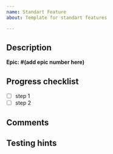 ```yaml
---
name: Standart Feature
about: Template for standart features

---
```


## Description
**Epic: #(add epic number here)**

## Progress checklist
- [ ] step 1 
- [ ] step 2

## Comments

## Testing hints
